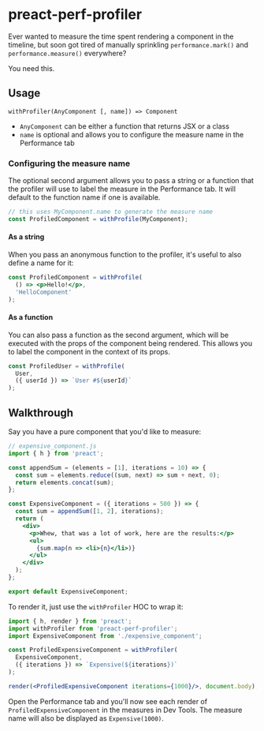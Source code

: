 # preact-perf-profiler

Ever wanted to measure the time spent rendering a component in the
timeline, but soon got tired of manually sprinkling `performance.mark()`
and `performance.measure()` everywhere?

You need this.

## Usage

`withProfiler(AnyComponent [, name]) => Component`

  - `AnyComponent` can be either a function that returns
     JSX or a class
  - `name` is optional and allows you to configure the measure
    name in the Performance tab

### Configuring the measure name

The optional second argument allows you to pass a string or a
function that the profiler will use to label the measure in the
Performance tab. It will default to the function name if one
is available.

```jsx
// this uses MyComponent.name to generate the measure name
const ProfiledComponent = withProfile(MyComponent);
```

#### As a string

When you pass an anonymous function to the profiler, it's
useful to also define a name for it:

```jsx
const ProfiledComponent = withProfile(
  () => <p>Hello!</p>,
  'HelloComponent'
);
```

#### As a function

You can also pass a function as the second argument, which
will be executed with the props of the component being rendered.
This allows you to label the component in the context of its
props.

```jsx
const ProfiledUser = withProfile(
  User,
  ({ userId }) => `User #${userId}`
);
```

## Walkthrough

Say you have a pure component that you'd like to measure:

```jsx
// expensive_component.js
import { h } from 'preact';

const appendSum = (elements = [1], iterations = 10) => {
  const sum = elements.reduce((sum, next) => sum + next, 0);
  return elements.concat(sum);
};

const ExpensiveComponent = ({ iterations = 500 }) => {
  const sum = appendSum([1, 2], iterations);
  return (
    <div>
      <p>Whew, that was a lot of work, here are the results:</p>
      <ul>
        {sum.map(n => <li>{n}</li>)}
      </ul>
    </div>
  );
};

export default ExpensiveComponent;
```

To render it, just use the `withProfiler` HOC to wrap it:

```jsx
import { h, render } from 'preact';
import withProfiler from 'preact-perf-profiler';
import ExpensiveComponent from './expensive_component';

const ProfiledExpensiveComponent = withProfiler(
  ExpensiveComponent,
  ({ iterations }) => `Expensive(${iterations})`
);

render(<ProfiledExpensiveComponent iterations={1000}/>, document.body);
```

Open the Performance tab and you'll now see each render of
`ProfiledExpensiveComponent` in the measures in Dev Tools.
The measure name will also be displayed as `Expensive(1000)`.

